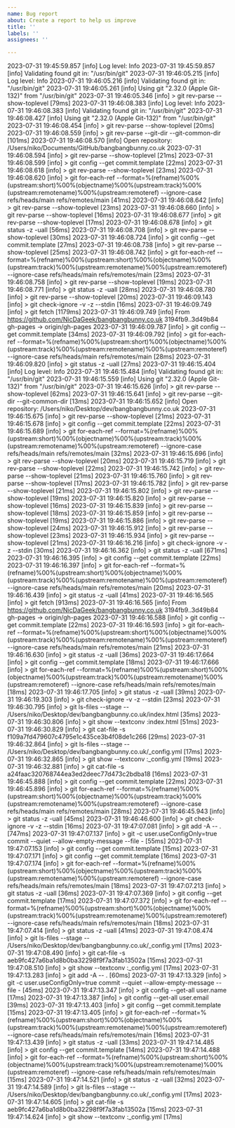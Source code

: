 ```yaml
---
name: Bug report
about: Create a report to help us improve
title: ''
labels: ''
assignees: ''

---
```


2023-07-31 19:45:59.857 [info] Log level: Info
2023-07-31 19:45:59.857 [info] Validating found git in: "/usr/bin/git"
2023-07-31 19:46:05.215 [info] Log level: Info
2023-07-31 19:46:05.216 [info] Validating found git in: "/usr/bin/git"
2023-07-31 19:46:05.261 [info] Using git "2.32.0 (Apple Git-132)" from "/usr/bin/git"
2023-07-31 19:46:05.346 [info] > git rev-parse --show-toplevel [79ms]
2023-07-31 19:46:08.383 [info] Log level: Info
2023-07-31 19:46:08.383 [info] Validating found git in: "/usr/bin/git"
2023-07-31 19:46:08.427 [info] Using git "2.32.0 (Apple Git-132)" from "/usr/bin/git"
2023-07-31 19:46:08.454 [info] > git rev-parse --show-toplevel [20ms]
2023-07-31 19:46:08.559 [info] > git rev-parse --git-dir --git-common-dir [101ms]
2023-07-31 19:46:08.570 [info] Open repository: /Users/niko/Documents/GitHub/bangbangbunny.co.uk
2023-07-31 19:46:08.594 [info] > git rev-parse --show-toplevel [21ms]
2023-07-31 19:46:08.599 [info] > git config --get commit.template [22ms]
2023-07-31 19:46:08.618 [info] > git rev-parse --show-toplevel [23ms]
2023-07-31 19:46:08.620 [info] > git for-each-ref --format=%(refname)%00%(upstream:short)%00%(objectname)%00%(upstream:track)%00%(upstream:remotename)%00%(upstream:remoteref) --ignore-case refs/heads/main refs/remotes/main [41ms]
2023-07-31 19:46:08.642 [info] > git rev-parse --show-toplevel [23ms]
2023-07-31 19:46:08.660 [info] > git rev-parse --show-toplevel [16ms]
2023-07-31 19:46:08.677 [info] > git rev-parse --show-toplevel [17ms]
2023-07-31 19:46:08.678 [info] > git status -z -uall [56ms]
2023-07-31 19:46:08.708 [info] > git rev-parse --show-toplevel [30ms]
2023-07-31 19:46:08.724 [info] > git config --get commit.template [27ms]
2023-07-31 19:46:08.738 [info] > git rev-parse --show-toplevel [25ms]
2023-07-31 19:46:08.742 [info] > git for-each-ref --format=%(refname)%00%(upstream:short)%00%(objectname)%00%(upstream:track)%00%(upstream:remotename)%00%(upstream:remoteref) --ignore-case refs/heads/main refs/remotes/main [23ms]
2023-07-31 19:46:08.758 [info] > git rev-parse --show-toplevel [19ms]
2023-07-31 19:46:08.771 [info] > git status -z -uall [28ms]
2023-07-31 19:46:08.780 [info] > git rev-parse --show-toplevel [20ms]
2023-07-31 19:46:09.143 [info] > git check-ignore -v -z --stdin [16ms]
2023-07-31 19:46:09.749 [info] > git fetch [1179ms]
2023-07-31 19:46:09.749 [info] From https://github.com/NicDaGeek/bangbangbunny.co.uk
   3194fb9..3d49b84  gh-pages   -> origin/gh-pages
2023-07-31 19:46:09.787 [info] > git config --get commit.template [34ms]
2023-07-31 19:46:09.792 [info] > git for-each-ref --format=%(refname)%00%(upstream:short)%00%(objectname)%00%(upstream:track)%00%(upstream:remotename)%00%(upstream:remoteref) --ignore-case refs/heads/main refs/remotes/main [28ms]
2023-07-31 19:46:09.820 [info] > git status -z -uall [27ms]
2023-07-31 19:46:15.404 [info] Log level: Info
2023-07-31 19:46:15.484 [info] Validating found git in: "/usr/bin/git"
2023-07-31 19:46:15.559 [info] Using git "2.32.0 (Apple Git-132)" from "/usr/bin/git"
2023-07-31 19:46:15.626 [info] > git rev-parse --show-toplevel [62ms]
2023-07-31 19:46:15.641 [info] > git rev-parse --git-dir --git-common-dir [13ms]
2023-07-31 19:46:15.652 [info] Open repository: /Users/niko/Desktop/dev/bangbangbunny.co.uk
2023-07-31 19:46:15.675 [info] > git rev-parse --show-toplevel [21ms]
2023-07-31 19:46:15.678 [info] > git config --get commit.template [22ms]
2023-07-31 19:46:15.689 [info] > git for-each-ref --format=%(refname)%00%(upstream:short)%00%(objectname)%00%(upstream:track)%00%(upstream:remotename)%00%(upstream:remoteref) --ignore-case refs/heads/main refs/remotes/main [32ms]
2023-07-31 19:46:15.696 [info] > git rev-parse --show-toplevel [20ms]
2023-07-31 19:46:15.719 [info] > git rev-parse --show-toplevel [22ms]
2023-07-31 19:46:15.742 [info] > git rev-parse --show-toplevel [21ms]
2023-07-31 19:46:15.760 [info] > git rev-parse --show-toplevel [17ms]
2023-07-31 19:46:15.782 [info] > git rev-parse --show-toplevel [21ms]
2023-07-31 19:46:15.802 [info] > git rev-parse --show-toplevel [19ms]
2023-07-31 19:46:15.820 [info] > git rev-parse --show-toplevel [16ms]
2023-07-31 19:46:15.839 [info] > git rev-parse --show-toplevel [18ms]
2023-07-31 19:46:15.859 [info] > git rev-parse --show-toplevel [19ms]
2023-07-31 19:46:15.886 [info] > git rev-parse --show-toplevel [24ms]
2023-07-31 19:46:15.912 [info] > git rev-parse --show-toplevel [23ms]
2023-07-31 19:46:15.934 [info] > git rev-parse --show-toplevel [21ms]
2023-07-31 19:46:16.216 [info] > git check-ignore -v -z --stdin [30ms]
2023-07-31 19:46:16.362 [info] > git status -z -uall [671ms]
2023-07-31 19:46:16.395 [info] > git config --get commit.template [22ms]
2023-07-31 19:46:16.397 [info] > git for-each-ref --format=%(refname)%00%(upstream:short)%00%(objectname)%00%(upstream:track)%00%(upstream:remotename)%00%(upstream:remoteref) --ignore-case refs/heads/main refs/remotes/main [20ms]
2023-07-31 19:46:16.439 [info] > git status -z -uall [41ms]
2023-07-31 19:46:16.565 [info] > git fetch [913ms]
2023-07-31 19:46:16.565 [info] From https://github.com/NicDaGeek/bangbangbunny.co.uk
   3194fb9..3d49b84  gh-pages   -> origin/gh-pages
2023-07-31 19:46:16.588 [info] > git config --get commit.template [22ms]
2023-07-31 19:46:16.593 [info] > git for-each-ref --format=%(refname)%00%(upstream:short)%00%(objectname)%00%(upstream:track)%00%(upstream:remotename)%00%(upstream:remoteref) --ignore-case refs/heads/main refs/remotes/main [21ms]
2023-07-31 19:46:16.630 [info] > git status -z -uall [36ms]
2023-07-31 19:46:17.664 [info] > git config --get commit.template [18ms]
2023-07-31 19:46:17.666 [info] > git for-each-ref --format=%(refname)%00%(upstream:short)%00%(objectname)%00%(upstream:track)%00%(upstream:remotename)%00%(upstream:remoteref) --ignore-case refs/heads/main refs/remotes/main [18ms]
2023-07-31 19:46:17.705 [info] > git status -z -uall [39ms]
2023-07-31 19:46:19.303 [info] > git check-ignore -v -z --stdin [23ms]
2023-07-31 19:46:30.795 [info] > git ls-files --stage -- /Users/niko/Desktop/dev/bangbangbunny.co.uk/index.html [35ms]
2023-07-31 19:46:30.806 [info] > git show --textconv :index.html [51ms]
2023-07-31 19:46:30.829 [info] > git cat-file -s f109a7fd479607c4795e1c435ce3b4f08de1c266 [29ms]
2023-07-31 19:46:32.864 [info] > git ls-files --stage -- /Users/niko/Desktop/dev/bangbangbunny.co.uk/_config.yml [17ms]
2023-07-31 19:46:32.865 [info] > git show --textconv :_config.yml [19ms]
2023-07-31 19:46:32.881 [info] > git cat-file -s a24faac320768744ea3ed2deec77d473c2bdba18 [16ms]
2023-07-31 19:46:45.888 [info] > git config --get commit.template [22ms]
2023-07-31 19:46:45.896 [info] > git for-each-ref --format=%(refname)%00%(upstream:short)%00%(objectname)%00%(upstream:track)%00%(upstream:remotename)%00%(upstream:remoteref) --ignore-case refs/heads/main refs/remotes/main [28ms]
2023-07-31 19:46:45.943 [info] > git status -z -uall [45ms]
2023-07-31 19:46:46.600 [info] > git check-ignore -v -z --stdin [16ms]
2023-07-31 19:47:07.081 [info] > git add -A -- . [747ms]
2023-07-31 19:47:07.137 [info] > git -c user.useConfigOnly=true commit --quiet --allow-empty-message --file - [55ms]
2023-07-31 19:47:07.153 [info] > git config --get commit.template [15ms]
2023-07-31 19:47:07.171 [info] > git config --get commit.template [16ms]
2023-07-31 19:47:07.174 [info] > git for-each-ref --format=%(refname)%00%(upstream:short)%00%(objectname)%00%(upstream:track)%00%(upstream:remotename)%00%(upstream:remoteref) --ignore-case refs/heads/main refs/remotes/main [18ms]
2023-07-31 19:47:07.213 [info] > git status -z -uall [36ms]
2023-07-31 19:47:07.369 [info] > git config --get commit.template [17ms]
2023-07-31 19:47:07.372 [info] > git for-each-ref --format=%(refname)%00%(upstream:short)%00%(objectname)%00%(upstream:track)%00%(upstream:remotename)%00%(upstream:remoteref) --ignore-case refs/heads/main refs/remotes/main [18ms]
2023-07-31 19:47:07.414 [info] > git status -z -uall [41ms]
2023-07-31 19:47:08.474 [info] > git ls-files --stage -- /Users/niko/Desktop/dev/bangbangbunny.co.uk/_config.yml [17ms]
2023-07-31 19:47:08.490 [info] > git cat-file -s aeb9fc427a6ba1d8b0ba32298f9f7a3fab13502a [15ms]
2023-07-31 19:47:08.510 [info] > git show --textconv :_config.yml [17ms]
2023-07-31 19:47:13.283 [info] > git add -A -- . [60ms]
2023-07-31 19:47:13.329 [info] > git -c user.useConfigOnly=true commit --quiet --allow-empty-message --file - [45ms]
2023-07-31 19:47:13.347 [info] > git config --get-all user.name [17ms]
2023-07-31 19:47:13.387 [info] > git config --get-all user.email [39ms]
2023-07-31 19:47:13.403 [info] > git config --get commit.template [15ms]
2023-07-31 19:47:13.405 [info] > git for-each-ref --format=%(refname)%00%(upstream:short)%00%(objectname)%00%(upstream:track)%00%(upstream:remotename)%00%(upstream:remoteref) --ignore-case refs/heads/main refs/remotes/main [16ms]
2023-07-31 19:47:13.439 [info] > git status -z -uall [33ms]
2023-07-31 19:47:14.485 [info] > git config --get commit.template [14ms]
2023-07-31 19:47:14.488 [info] > git for-each-ref --format=%(refname)%00%(upstream:short)%00%(objectname)%00%(upstream:track)%00%(upstream:remotename)%00%(upstream:remoteref) --ignore-case refs/heads/main refs/remotes/main [15ms]
2023-07-31 19:47:14.521 [info] > git status -z -uall [32ms]
2023-07-31 19:47:14.589 [info] > git ls-files --stage -- /Users/niko/Desktop/dev/bangbangbunny.co.uk/_config.yml [17ms]
2023-07-31 19:47:14.605 [info] > git cat-file -s aeb9fc427a6ba1d8b0ba32298f9f7a3fab13502a [15ms]
2023-07-31 19:47:14.624 [info] > git show --textconv :_config.yml [17ms]
